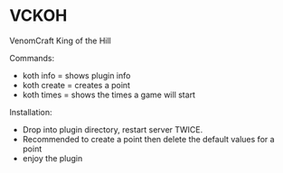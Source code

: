 VCKOH
=====

VenomCraft King of the Hill

Commands:
* koth info = shows plugin info
* koth create = creates a point 
* koth times = shows the times a game will start

Installation:
* Drop into plugin directory, restart server TWICE.
* Recommended to create a point then delete the default values for a point
* enjoy the plugin
